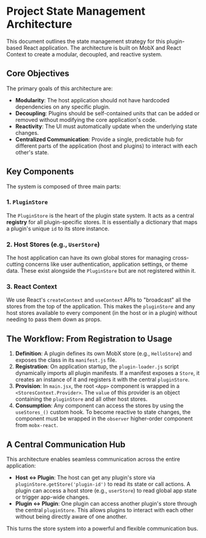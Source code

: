 # Project State Management Architecture

This document outlines the state management strategy for this plugin-based React application. The architecture is built on MobX and React Context to create a modular, decoupled, and reactive system.

## Core Objectives

The primary goals of this architecture are:
* **Modularity**: The host application should not have hardcoded dependencies on any specific plugin.
* **Decoupling**: Plugins should be self-contained units that can be added or removed without modifying the core application's code.
* **Reactivity**: The UI must automatically update when the underlying state changes.
* **Centralized Communication**: Provide a single, predictable hub for different parts of the application (host and plugins) to interact with each other's state.

## Key Components

The system is composed of three main parts:

### 1. `PluginStore`
The `PluginStore` is the heart of the plugin state system. It acts as a central **registry** for all plugin-specific stores. It is essentially a dictionary that maps a plugin's unique `id` to its store instance.

### 2. Host Stores (e.g., `UserStore`)
The host application can have its own global stores for managing cross-cutting concerns like user authentication, application settings, or theme data. These exist alongside the `PluginStore` but are not registered within it.

### 3. React Context
We use React's `createContext` and `useContext` APIs to "broadcast" all the stores from the top of the application. This makes the `pluginStore` and any host stores available to every component (in the host or in a plugin) without needing to pass them down as props.

## The Workflow: From Registration to Usage

1.  **Definition**: A plugin defines its own MobX store (e.g., `HelloStore`) and exposes the class in its `manifest.js` file.
2.  **Registration**: On application startup, the `plugin-loader.js` script dynamically imports all plugin manifests. If a manifest exposes a `Store`, it creates an instance of it and registers it with the central `pluginStore`.
3.  **Provision**: In `main.jsx`, the root `<App>` component is wrapped in a `<StoresContext.Provider>`. The `value` of this provider is an object containing the `pluginStore` and all other host stores.
4.  **Consumption**: Any component can access the stores by using the `useStores_()` custom hook. To become reactive to state changes, the component must be wrapped in the `observer` higher-order component from `mobx-react`.

## A Central Communication Hub

This architecture enables seamless communication across the entire application:

* **Host ↔️ Plugin**: The host can get any plugin's store via `pluginStore.getStore('plugin-id')` to read its state or call actions. A plugin can access a host store (e.g., `userStore`) to read global app state or trigger app-wide changes.
* **Plugin ↔️ Plugin**: One plugin can access another plugin's store through the central `pluginStore`. This allows plugins to interact with each other without being directly aware of one another.

This turns the store system into a powerful and flexible communication bus.